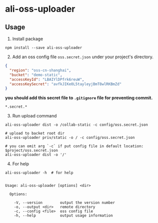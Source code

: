 # ali-oss-uploader


## Usage

1. Install package

```shell
npm install --save ali-oss-uploader
```

2. Add an oss config file `oss.secret.json` under your project's directory.

```json
{
  "region": "oss-cn-shanghai",
  "bucket": "demo-static",
  "accessKeyId": "LBAIYlDPfrk6reuW",
  "accessKeySecret": "avfkJIKe0L5tayleyjBmT8wlRKBmZd"
}
```

**you should add this secret file to `.gitignore` file for preventing commit.**


```
*.secret.*
```

3. Run upload command

```shell
ali-oss-uploader dist -o /collab-static -c config/oss.secret.json

# upload to backet root dir
ali-oss-uploader priv/static -o / -c config/oss.secret.json

# you can omit arg `-c` if put config file in default location: $project/oss.secret.json
ali-oss-uploader dist -o '/'
```

4. For help

```shell
ali-oss-uploader -h  # for help


Usage: ali-oss-uploader [options] <dir>

  Options:

    -V, --version        output the version number
    -o, --output <dir>   remote directory
    -c, --config <file>  oss config file
    -h, --help           output usage information
```

